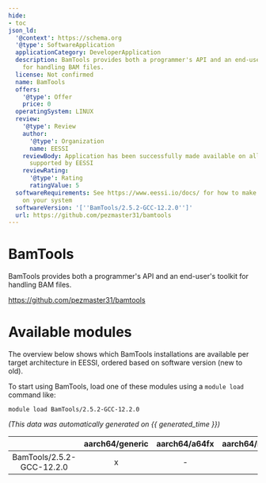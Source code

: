 ```yaml
---
hide:
- toc
json_ld:
  '@context': https://schema.org
  '@type': SoftwareApplication
  applicationCategory: DeveloperApplication
  description: BamTools provides both a programmer's API and an end-user's toolkit
    for handling BAM files.
  license: Not confirmed
  name: BamTools
  offers:
    '@type': Offer
    price: 0
  operatingSystem: LINUX
  review:
    '@type': Review
    author:
      '@type': Organization
      name: EESSI
    reviewBody: Application has been successfully made available on all architectures
      supported by EESSI
    reviewRating:
      '@type': Rating
      ratingValue: 5
  softwareRequirements: See https://www.eessi.io/docs/ for how to make EESSI available
    on your system
  softwareVersion: '[''BamTools/2.5.2-GCC-12.2.0'']'
  url: https://github.com/pezmaster31/bamtools
---
```


BamTools
========


BamTools provides both a programmer's API and an end-user's toolkit for handling BAM files.

https://github.com/pezmaster31/bamtools
# Available modules


The overview below shows which BamTools installations are available per target architecture in EESSI, ordered based on software version (new to old).

To start using BamTools, load one of these modules using a `module load` command like:

```shell
module load BamTools/2.5.2-GCC-12.2.0
```

*(This data was automatically generated on {{ generated_time }})*

| |aarch64/generic|aarch64/a64fx|aarch64/neoverse_n1|aarch64/neoverse_v1|aarch64/nvidia/grace|x86_64/generic|x86_64/amd/zen2|x86_64/amd/zen3|x86_64/amd/zen4|x86_64/intel/cascadelake|x86_64/intel/haswell|x86_64/intel/icelake|x86_64/intel/sapphirerapids|x86_64/intel/skylake_avx512|
| :---: | :---: | :---: | :---: | :---: | :---: | :---: | :---: | :---: | :---: | :---: | :---: | :---: | :---: | :---: |
|BamTools/2.5.2-GCC-12.2.0|x|-|x|x|x|x|x|x|x|x|x|x|x|x|
